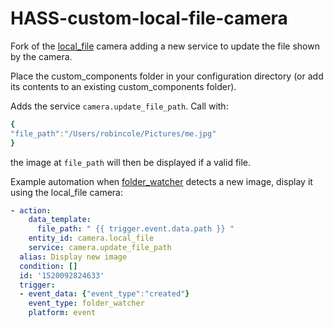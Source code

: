 # HASS-custom-local-file-camera
Fork of the [local_file](https://www.home-assistant.io/components/camera.local_file/) camera adding a new service to update the file shown by the camera.

Place the custom_components folder in your configuration directory (or add its contents to an existing custom_components folder).

Adds the service `camera.update_file_path`. Call with:
```yaml
{
"file_path":"/Users/robincole/Pictures/me.jpg"
}
```
the image at `file_path` will then be displayed if a valid file.

Example automation when [folder_watcher](https://www.home-assistant.io/components/folder_watcher/) detects a new image, display it using the local_file camera:
```yaml
- action:
    data_template:
      file_path: " {{ trigger.event.data.path }} "
    entity_id: camera.local_file
    service: camera.update_file_path
  alias: Display new image
  condition: []
  id: '1520092824633'
  trigger:
  - event_data: {"event_type":"created"}
    event_type: folder_watcher
    platform: event
```
